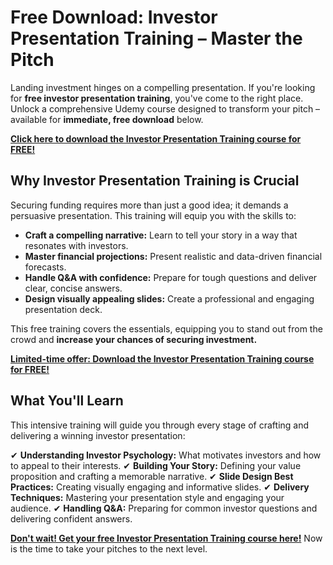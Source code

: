 # Free Download: Investor Presentation Training – Master the Pitch

Landing investment hinges on a compelling presentation. If you're looking for **free investor presentation training**, you've come to the right place. Unlock a comprehensive Udemy course designed to transform your pitch – available for **immediate, free download** below.

[**Click here to download the Investor Presentation Training course for FREE!**](https://udemywork.com/investor-presentation-training)

## Why Investor Presentation Training is Crucial

Securing funding requires more than just a good idea; it demands a persuasive presentation. This training will equip you with the skills to:

*   **Craft a compelling narrative:** Learn to tell your story in a way that resonates with investors.
*   **Master financial projections:** Present realistic and data-driven financial forecasts.
*   **Handle Q&A with confidence:** Prepare for tough questions and deliver clear, concise answers.
*   **Design visually appealing slides:** Create a professional and engaging presentation deck.

This free training covers the essentials, equipping you to stand out from the crowd and **increase your chances of securing investment.**

[**Limited-time offer: Download the Investor Presentation Training course for FREE!**](https://udemywork.com/investor-presentation-training)

## What You'll Learn

This intensive training will guide you through every stage of crafting and delivering a winning investor presentation:

✔ **Understanding Investor Psychology:** What motivates investors and how to appeal to their interests.
✔ **Building Your Story:** Defining your value proposition and crafting a memorable narrative.
✔ **Slide Design Best Practices:** Creating visually engaging and informative slides.
✔ **Delivery Techniques:** Mastering your presentation style and engaging your audience.
✔ **Handling Q&A:** Preparing for common investor questions and delivering confident answers.

[**Don't wait! Get your free Investor Presentation Training course here!**](https://udemywork.com/investor-presentation-training) Now is the time to take your pitches to the next level.
